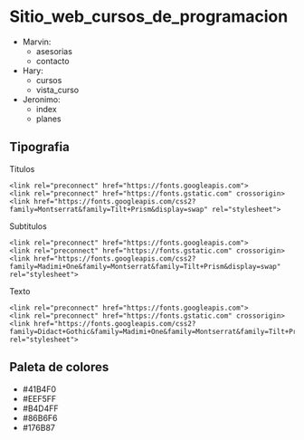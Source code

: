 # Sitio_web_cursos_de_programacion

* Marvin: 
    - asesorias
    - contacto
* Hary:
    - cursos
    - vista_curso
* Jeronimo:
    - index
    - planes

## Tipografia

Titulos
    
    <link rel="preconnect" href="https://fonts.googleapis.com">
    <link rel="preconnect" href="https://fonts.gstatic.com" crossorigin>
    <link href="https://fonts.googleapis.com/css2?family=Montserrat&family=Tilt+Prism&display=swap" rel="stylesheet">
    

Subtitulos

    <link rel="preconnect" href="https://fonts.googleapis.com">
    <link rel="preconnect" href="https://fonts.gstatic.com" crossorigin>
    <link href="https://fonts.googleapis.com/css2?family=Madimi+One&family=Montserrat&family=Tilt+Prism&display=swap" rel="stylesheet">

Texto

    <link rel="preconnect" href="https://fonts.googleapis.com">
    <link rel="preconnect" href="https://fonts.gstatic.com" crossorigin>
    <link href="https://fonts.googleapis.com/css2?family=Didact+Gothic&family=Madimi+One&family=Montserrat&family=Tilt+Prism&display=swap" rel="stylesheet"> 

## Paleta de colores

 - #41B4F0
 - #EEF5FF
 - #B4D4FF
 - #86B6F6
 - #176B87
